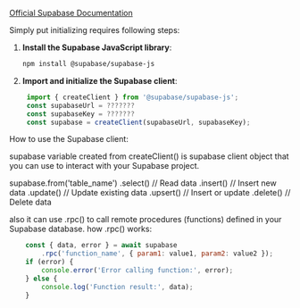 [Official Supabase Documentation](https://supabase.com/docs/reference/javascript/initializing)

Simply put initializing requires following steps:

1. **Install the Supabase JavaScript library**:
   ```bash
   npm install @supabase/supabase-js
   ```

2. **Import and initialize the Supabase client**:
   ```javascript
    import { createClient } from '@supabase/supabase-js';
    const supabaseUrl = ???????
    const supabaseKey = ???????
    const supabase = createClient(supabaseUrl, supabaseKey);


How to use the Supabase client:

supabase variable created from createClient() is supabase client object that you can use to interact with your Supabase project.

supabase.from('table_name')
    .select()          // Read data
    .insert()          // Insert new data
    .update()          // Update existing data
    .upsert()          // Insert or update
    .delete()          // Delete data

also it can use .rpc() to call remote procedures (functions) defined in your Supabase database.
how .rpc() works:
```javascript
    const { data, error } = await supabase
        .rpc('function_name', { param1: value1, param2: value2 });
    if (error) {
        console.error('Error calling function:', error);
    } else {
        console.log('Function result:', data);
    }
```